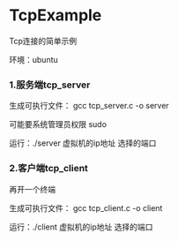 # TcpExample

Tcp连接的简单示例

环境：ubuntu

### 1.服务端tcp_server

生成可执行文件： gcc tcp_server.c -o server

可能要系统管理员权限 sudo

运行：./server 虚拟机的ip地址 选择的端口

### 2.客户端tcp_client

再开一个终端

生成可执行文件： gcc tcp_client.c -o client

运行：./client 虚拟机的ip地址 选择的端口

